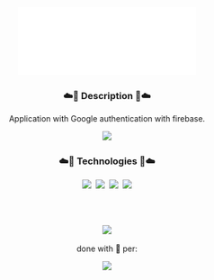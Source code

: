 <div align="center">
  <img height="120" src="https://github.com/MariaE-duarda/GoAuth/blob/main/public/GoAuth.png?raw=true">
</div>

<div align = "center">
  <h3 align="center">☁️💜 Description 💜☁️</h3>
  <p>Application with Google authentication with firebase.</p>
</div> 

<div align="center">
 <a href="http://fire-google.vercel.app/"><img height="60" src="https://user-images.githubusercontent.com/92947069/162238723-d9323276-f218-4416-a91a-f7808204279d.png" /></a>
</div>

<h3 align="center">☁️💜 Technologies 💜☁️</h3>
<div align="center">
  <img height="59" src="https://cdn.jsdelivr.net/gh/devicons/devicon/icons/html5/html5-original.svg" />&nbsp
  <img height="59" src="https://cdn.jsdelivr.net/gh/devicons/devicon/icons/css3/css3-original.svg" />&nbsp
  <img height="60" src="https://cdn.jsdelivr.net/gh/devicons/devicon/icons/nodejs/nodejs-original.svg" />&nbsp
  <img height="60" src="https://cdn.jsdelivr.net/gh/devicons/devicon/icons/javascript/javascript-original.svg" />
</div>

<br><br>

<div align="center">
  <img height="500" src="https://github.com/MariaE-duarda/fireGoogle/blob/main/public/screen%20Logado.png?raw=true" />
</div>

<p align="center">done with 💖 per:</p>

<div align="center">
<img height="70" src="https://avatars.githubusercontent.com/u/95583989?v=4" />
</div>
